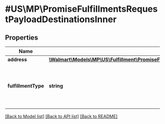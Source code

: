 # #US\MP\PromiseFulfillmentsRequestPayloadDestinationsInner

## Properties

Name | Type | Description | Notes
------------ | ------------- | ------------- | -------------
**address** | [**\Walmart\Models\MP\US\Fulfillment\PromiseFulfillmentsRequestPayloadDestinationsInnerAddress**](PromiseFulfillmentsRequestPayloadDestinationsInnerAddress.md) |  |
**fulfillmentType** | **string** | Fulfillment Type of an order. Currently supported type : 'DELIVERY' |


[[Back to Model list]](../) [[Back to API list]](../../Api/US/MP) [[Back to README]](../../README.md)
